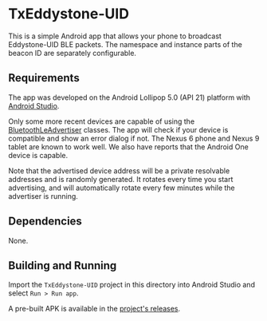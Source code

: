 # TxEddystone-UID

This is a simple Android app that allows your phone to broadcast Eddystone-UID
BLE packets. The namespace and instance parts of the beacon ID are separately
configurable.

## Requirements

The app was developed on the Android Lollipop 5.0 (API 21) platform with
[Android Studio](http://developer.android.com/sdk/).

Only some more recent devices are capable of using the [BluetoothLeAdvertiser](https://developer.android.com/reference/android/bluetooth/le/BluetoothLeAdvertiser.html)
classes. The app will check if your device is compatible and show an error
dialog if not. The Nexus 6 phone and Nexus 9 tablet are known to work well.
We also have reports that the Android One device is capable.

Note that the advertised device address will be a private resolvable addresses
and is randomly generated. It rotates every time you start advertising, and
will automatically rotate every few minutes while the advertiser is running.

## Dependencies

None.

## Building and Running

Import the `TxEddystone-UID` project in this directory into Android Studio and
select `Run > Run app`.

A pre-built APK is available in the [project's releases](https://github.com/google/eddystone/releases).
